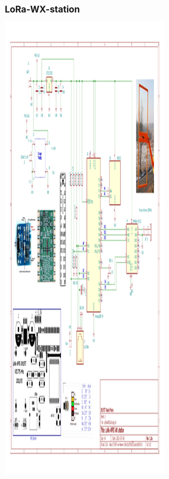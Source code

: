 
<h1>LoRa-WX-station</h1>
<p>
<img src="https://github.com/ok1fet/LoRa-WX-station/blob/main/pictures/LoRaWX01.jpg" width="1004" height="1429" alt="schema" />
</p>
